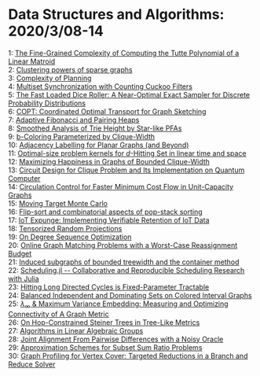 # Data Structures and Algorithms: 2020/3/08-14  
1: [The Fine-Grained Complexity of Computing the Tutte Polynomial of a  Linear Matroid](https://doi.org/10.48550/arXiv.2003.03595)  
2: [Clustering powers of sparse graphs](https://doi.org/10.48550/arXiv.2003.03605)  
3: [Complexity of Planning](https://doi.org/10.48550/arXiv.2003.03632)  
4: [Multiset Synchronization with Counting Cuckoo Filters](https://doi.org/10.48550/arXiv.2003.03801)  
5: [The Fast Loaded Dice Roller: A Near-Optimal Exact Sampler for Discrete  Probability Distributions](https://doi.org/10.48550/arXiv.2003.03830)  
6: [COPT: Coordinated Optimal Transport for Graph Sketching](https://doi.org/10.48550/arXiv.2003.03892)  
7: [Adaptive Fibonacci and Pairing Heaps](https://doi.org/10.48550/arXiv.2003.03959)  
8: [Smoothed Analysis of Trie Height by Star-like PFAs](https://doi.org/10.48550/arXiv.2003.04101)  
9: [b-Coloring Parameterized by Clique-Width](https://doi.org/10.48550/arXiv.2003.04254)  
10: [Adjacency Labelling for Planar Graphs (and Beyond)](https://doi.org/10.48550/arXiv.2003.04280)  
11: [Optimal-size problem kernels for $d$-Hitting Set in linear time and  space](https://doi.org/10.48550/arXiv.2003.04578)  
12: [Maximizing Happiness in Graphs of Bounded Clique-Width](https://doi.org/10.48550/arXiv.2003.04605)  
13: [Circuit Design for Clique Problem and Its Implementation on Quantum  Computer](https://doi.org/10.48550/arXiv.2004.10596)  
14: [Circulation Control for Faster Minimum Cost Flow in Unit-Capacity Graphs](https://doi.org/10.48550/arXiv.2003.04863)  
15: [Moving Target Monte Carlo](https://doi.org/10.48550/arXiv.2003.04873)  
16: [Flip-sort and combinatorial aspects of pop-stack sorting](https://doi.org/10.48550/arXiv.2003.04912)  
17: [IoT Expunge: Implementing Verifiable Retention of IoT Data](https://doi.org/10.48550/arXiv.2003.04969)  
18: [Tensorized Random Projections](https://doi.org/10.48550/arXiv.2003.05101)  
19: [On Degree Sequence Optimization](https://doi.org/10.48550/arXiv.2003.05141)  
20: [Online Graph Matching Problems with a Worst-Case Reassignment Budget](https://doi.org/10.48550/arXiv.2003.05175)  
21: [Induced subgraphs of bounded treewidth and the container method](https://doi.org/10.48550/arXiv.2003.05185)  
22: [Scheduling.jl -- Collaborative and Reproducible Scheduling Research with  Julia](https://doi.org/10.48550/arXiv.2003.05217)  
23: [Hitting Long Directed Cycles is Fixed-Parameter Tractable](https://doi.org/10.48550/arXiv.2003.05267)  
24: [Balanced Independent and Dominating Sets on Colored Interval Graphs](https://doi.org/10.48550/arXiv.2003.05289)  
25: [$\lambda_\infty$ & Maximum Variance Embedding: Measuring and Optimizing  Connectivity of A Graph Metric](https://doi.org/10.48550/arXiv.2003.05582)  
26: [On Hop-Constrained Steiner Trees in Tree-Like Metrics](https://doi.org/10.48550/arXiv.2003.05699)  
27: [Algorithms in Linear Algebraic Groups](https://doi.org/10.48550/arXiv.2003.06292)  
28: [Joint Alignment From Pairwise Differences with a Noisy Oracle](https://doi.org/10.48550/arXiv.2003.06076)  
29: [Approximation Schemes for Subset Sum Ratio Problems](https://doi.org/10.48550/arXiv.2003.06622)  
30: [Graph Profiling for Vertex Cover: Targeted Reductions in a Branch and  Reduce Solver](https://doi.org/10.48550/arXiv.2003.06639)  